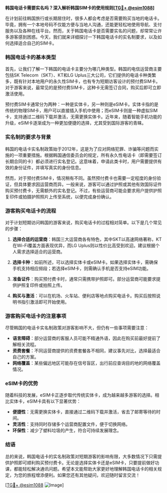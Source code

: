 **韩国电话卡需要实名吗？深入解析韩国SIM卡的使用规则[[TG💪+ @esim1088](https://t.me/s/esim1088)]**

在计划前往韩国旅行或长期居住时，很多人都会考虑是否需要购买当地的电话卡。毕竟，拥有一个本地号码不仅能方便与当地人沟通，还能更轻松地使用导航、支付服务以及各种在线平台。然而，关于韩国电话卡是否需要实名的问题，却常常让许多游客感到困惑。今天，我们就来详细探讨一下韩国电话卡的实名制要求，以及如何选择适合自己的SIM卡。

### 韩国电话卡的基本类型

首先，让我们了解一下韩国的电话卡主要分为哪几种类型。韩国的电信运营商主要包括SK Telecom（SKT）、KT和LG Uplus三大公司，它们提供的电话卡种类繁多，既有针对本地用户的永久性SIM卡，也有专为短期访客设计的预付费SIM卡。对于游客来说，最常见的是预付费SIM卡，这种卡无需签订合同，购买后即可立即激活使用。

预付费SIM卡通常分为两种：一种是实体卡，另一种则是eSIM卡。实体卡指的是传统的物理SIM卡，用户可以直接插入手机中使用；而eSIM卡则是一种虚拟SIM卡，支持通过二维码下载并激活，无需更换实体卡。近年来，随着智能手机功能的升级，eSIM卡逐渐成为一种更加便捷的选择，尤其受到国际游客的青睐。

### 实名制的要求与背景

韩国的电话卡实名制政策始于2012年，这是为了应对网络犯罪、诈骗等问题而实施的一项重要措施。根据韩国通信委员会的规定，所有永久性电话卡（即需要签订长期合同的卡）都必须进行实名登记。这意味着，申请此类卡时，用户需要提供有效的身份证件，并填写真实的身份信息。

然而，对于预付费SIM卡，情况稍有不同。虽然预付费卡也需要一定程度的身份验证，但具体要求因运营商而异。一般来说，游客可以通过护照或其他有效国际证件购买预付费卡，无需额外的实名登记。不过，有些运营商可能会要求用户提供护照复印件或拍摄护照照片上传至系统，以便完成身份确认。

### 游客购买电话卡的流程

对于计划短期访问韩国的游客来说，购买电话卡的过程相对简单。以下是几个常见的步骤：

1. **选择合适的运营商**：韩国三大运营商各有特色，其中SKT以高速网络著称，KT在Wi-Fi覆盖方面表现优异，而LG Uplus则以性价比高受到欢迎。建议根据个人需求选择适合的运营商。

2. **选择卡种**：如前所述，可以选择实体卡或eSIM卡。如果选择实体卡，需确保手机支持相应频段；若选择eSIM卡，则需确认手机是否支持eSIM功能。

3. **准备证件**：购买预付费卡时，通常只需携带护照即可。部分运营商可能要求提供护照复印件或拍照上传。

4. **购买与激活**：可以在机场、火车站、便利店等地点购买电话卡。购买后按照说明书指引激活即可开始使用。

### 游客购买电话卡的注意事项

尽管韩国的电话卡实名制政策对游客影响不大，但仍有一些事项需要注意：

- **语言障碍**：部分运营商的客服人员可能不精通外语，因此在购买前最好提前了解相关流程。
- **资费套餐**：不同运营商提供的资费套餐各不相同，建议事先对比，选择最适合自己的方案。
- **网络覆盖**：某些偏远地区可能存在信号盲区，出行前应查询目的地的网络覆盖情况。

### eSIM卡的优势

随着科技的发展，eSIM卡正逐步取代传统实体卡，成为越来越多游客的选择。相比实体卡，eSIM卡具有以下显著优势：

- **便捷性**：无需更换实体卡，直接通过二维码下载并激活，省去了邮寄等待的时间。
- **灵活性**：支持同时存储多个运营商配置文件，便于切换网络。
- **环保性**：减少了塑料垃圾的产生，符合可持续发展理念。

### 结语

总的来说，韩国电话卡的实名制政策对短期游客的影响有限，大多数情况下只需提供护照即可顺利购买预付费卡。无论是选择实体卡还是eSIM卡，只要提前做好功课，都能轻松解决通讯问题。希望本文能帮助大家更好地理解韩国电话卡的相关规定，为您的旅程增添便利。如果您还有其他疑问，欢迎随时留言交流！

[[TG💪+ @esim1088](https://t.me/s/esim1088) ![Image](https://i.postimg.cc/4NQfJmqS/Snipaste-2025-05-13-00-14-12.png)]